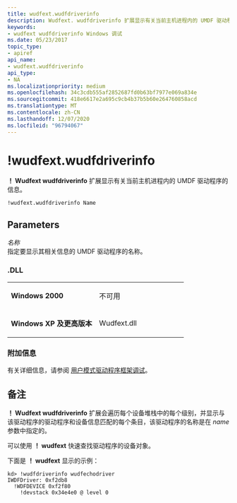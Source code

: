 ```yaml
---
title: wudfext.wudfdriverinfo
description: Wudfext. wudfdriverinfo 扩展显示有关当前主机进程内的 UMDF 驱动程序的信息。
keywords:
- wudfext wudfdriverinfo Windows 调试
ms.date: 05/23/2017
topic_type:
- apiref
api_name:
- wudfext.wudfdriverinfo
api_type:
- NA
ms.localizationpriority: medium
ms.openlocfilehash: 34c3cdb555af2852687fd0b63bf7977e069a834e
ms.sourcegitcommit: 418e6617e2a695c9cb4b37b5b60e264760858acd
ms.translationtype: MT
ms.contentlocale: zh-CN
ms.lasthandoff: 12/07/2020
ms.locfileid: "96794067"
---
```

# <a name="wudfextwudfdriverinfo"></a>!wudfext.wudfdriverinfo


**！ Wudfext wudfdriverinfo** 扩展显示有关当前主机进程内的 UMDF 驱动程序的信息。

```dbgcmd
!wudfext.wudfdriverinfo Name
```

## <a name="span-idparametersspanspan-idparametersspanspan-idparametersspanparameters"></a><span id="Parameters"></span><span id="parameters"></span><span id="PARAMETERS"></span>Parameters


<span id="_______Name______"></span><span id="_______name______"></span><span id="_______NAME______"></span>*名称*   
指定要显示其相关信息的 UMDF 驱动程序的名称。

### <a name="span-iddllspanspan-iddllspandll"></a><span id="DLL"></span><span id="dll"></span>.DLL

<table>
<colgroup>
<col width="50%" />
<col width="50%" />
</colgroup>
<tbody>
<tr class="odd">
<td align="left"><p><strong>Windows 2000</strong></p></td>
<td align="left"><p>不可用</p></td>
</tr>
<tr class="even">
<td align="left"><p><strong>Windows XP 及更高版本</strong></p></td>
<td align="left"><p>Wudfext.dll</p></td>
</tr>
</tbody>
</table>

 

### <a name="span-idadditional_informationspanspan-idadditional_informationspanspan-idadditional_informationspanadditional-information"></a><span id="Additional_Information"></span><span id="additional_information"></span><span id="ADDITIONAL_INFORMATION"></span>附加信息

有关详细信息，请参阅 [用户模式驱动程序框架调试](user-mode-driver-framework-debugging.md)。

<a name="remarks"></a>备注
-------

**！ Wudfext wudfdriverinfo** 扩展会遍历每个设备堆栈中的每个级别，并显示与该驱动程序的驱动程序和设备信息匹配的每个条目，该驱动程序的名称是在 *name* 参数中指定的。

可以使用 **！ wudfext** 快速查找驱动程序的设备对象。

下面是 **！ wudfext** 显示的示例：

```dbgcmd
kd> !wudfdriverinfo wudfechodriver 
IWDFDriver: 0xf2db8
  !WDFDEVICE 0xf2f80
    !devstack 0x34e4e0 @ level 0
```

 

 





